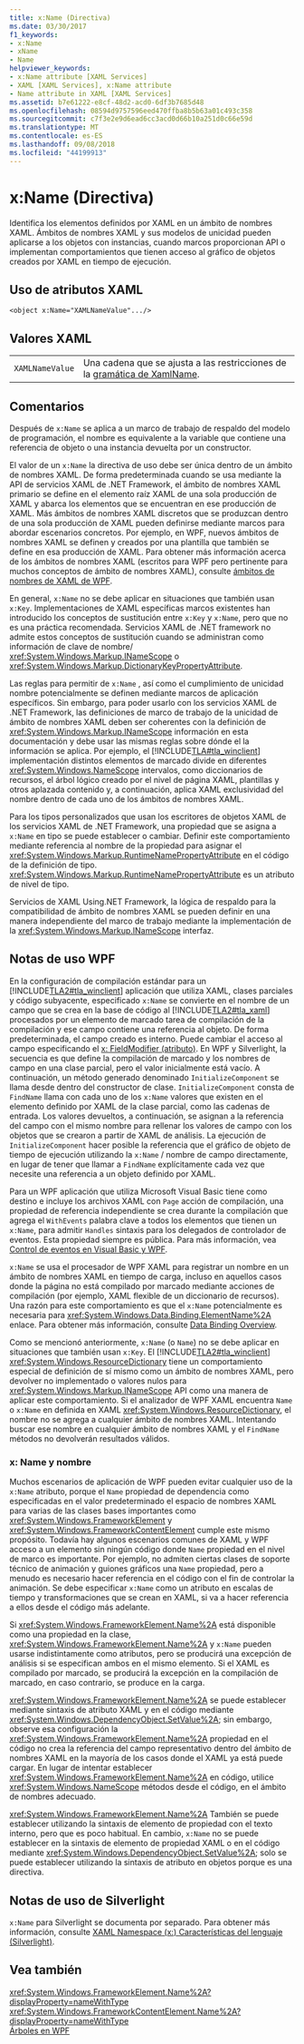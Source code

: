 ```yaml
---
title: x:Name (Directiva)
ms.date: 03/30/2017
f1_keywords:
- x:Name
- xName
- Name
helpviewer_keywords:
- x:Name attribute [XAML Services]
- XAML [XAML Services], x:Name attribute
- Name attribute in XAML [XAML Services]
ms.assetid: b7e61222-e8cf-48d2-acd0-6df3b7685d48
ms.openlocfilehash: 08594d9757596eed470ffba8b5b63a01c493c358
ms.sourcegitcommit: c7f3e2e9d6ead6cc3acd0d66b10a251d0c66e59d
ms.translationtype: MT
ms.contentlocale: es-ES
ms.lasthandoff: 09/08/2018
ms.locfileid: "44199913"
---
```

# <a name="xname-directive"></a>x:Name (Directiva)
Identifica los elementos definidos por XAML en un ámbito de nombres XAML. Ámbitos de nombres XAML y sus modelos de unicidad pueden aplicarse a los objetos con instancias, cuando marcos proporcionan API o implementan comportamientos que tienen acceso al gráfico de objetos creados por XAML en tiempo de ejecución.  
  
## <a name="xaml-attribute-usage"></a>Uso de atributos XAML  
  
```xaml  
<object x:Name="XAMLNameValue".../>  
```  
  
## <a name="xaml-values"></a>Valores XAML  
  
|||  
|-|-|  
|`XAMLNameValue`|Una cadena que se ajusta a las restricciones de la [gramática de XamlName](../../../docs/framework/xaml-services/xamlname-grammar.md).|  
  
## <a name="remarks"></a>Comentarios  
 Después de `x:Name` se aplica a un marco de trabajo de respaldo del modelo de programación, el nombre es equivalente a la variable que contiene una referencia de objeto o una instancia devuelta por un constructor.  
  
 El valor de un `x:Name` la directiva de uso debe ser única dentro de un ámbito de nombres XAML. De forma predeterminada cuando se usa mediante la API de servicios XAML de .NET Framework, el ámbito de nombres XAML primario se define en el elemento raíz XAML de una sola producción de XAML y abarca los elementos que se encuentran en ese producción de XAML. Más ámbitos de nombres XAML discretos que se produzcan dentro de una sola producción de XAML pueden definirse mediante marcos para abordar escenarios concretos. Por ejemplo, en WPF, nuevos ámbitos de nombres XAML se definen y creados por una plantilla que también se define en esa producción de XAML. Para obtener más información acerca de los ámbitos de nombres XAML (escritos para WPF pero pertinente para muchos conceptos de ámbito de nombres XAML), consulte [ámbitos de nombres de XAML de WPF](../../../docs/framework/wpf/advanced/wpf-xaml-namescopes.md).  
  
 En general, `x:Name` no se debe aplicar en situaciones que también usan `x:Key`. Implementaciones de XAML específicas marcos existentes han introducido los conceptos de sustitución entre `x:Key` y `x:Name`, pero que no es una práctica recomendada. Servicios XAML de .NET framework no admite estos conceptos de sustitución cuando se administran como información de clave de nombre/ <xref:System.Windows.Markup.INameScope> o <xref:System.Windows.Markup.DictionaryKeyPropertyAttribute>.  
  
 Las reglas para permitir de `x:Name` , así como el cumplimiento de unicidad nombre potencialmente se definen mediante marcos de aplicación específicos. Sin embargo, para poder usarlo con los servicios XAML de .NET Framework, las definiciones de marco de trabajo de la unicidad de ámbito de nombres XAML deben ser coherentes con la definición de <xref:System.Windows.Markup.INameScope> información en esta documentación y debe usar las mismas reglas sobre dónde el la información se aplica. Por ejemplo, el [!INCLUDE[TLA#tla_winclient](../../../includes/tlasharptla-winclient-md.md)] implementación distintos elementos de marcado divide en diferentes <xref:System.Windows.NameScope> intervalos, como diccionarios de recursos, el árbol lógico creado por el nivel de página XAML, plantillas y otros aplazada contenido y, a continuación, aplica XAML exclusividad del nombre dentro de cada uno de los ámbitos de nombres XAML.  
  
 Para los tipos personalizados que usan los escritores de objetos XAML de los servicios XAML de .NET Framework, una propiedad que se asigna a `x:Name` en tipo se puede establecer o cambiar. Definir este comportamiento mediante referencia al nombre de la propiedad para asignar el <xref:System.Windows.Markup.RuntimeNamePropertyAttribute> en el código de la definición de tipo.  <xref:System.Windows.Markup.RuntimeNamePropertyAttribute> es un atributo de nivel de tipo.  
  
 Servicios de XAML Using.NET Framework, la lógica de respaldo para la compatibilidad de ámbito de nombres XAML se pueden definir en una manera independiente del marco de trabajo mediante la implementación de la <xref:System.Windows.Markup.INameScope> interfaz.  
  
## <a name="wpf-usage-notes"></a>Notas de uso WPF  
 En la configuración de compilación estándar para un [!INCLUDE[TLA2#tla_winclient](../../../includes/tla2sharptla-winclient-md.md)] aplicación que utiliza XAML, clases parciales y código subyacente, especificado `x:Name` se convierte en el nombre de un campo que se crea en la base de código al [!INCLUDE[TLA2#tla_xaml](../../../includes/tla2sharptla-xaml-md.md)] procesados por un elemento de marcado tarea de compilación de la compilación y ese campo contiene una referencia al objeto. De forma predeterminada, el campo creado es interno. Puede cambiar el acceso al campo especificando el [x: FieldModifier (atributo)](../../../docs/framework/xaml-services/x-fieldmodifier-directive.md). En WPF y Silverlight, la secuencia es que define la compilación de marcado y los nombres de campo en una clase parcial, pero el valor inicialmente está vacío. A continuación, un método generado denominado `InitializeComponent` se llama desde dentro del constructor de clase. `InitializeComponent` consta de `FindName` llama con cada uno de los `x:Name` valores que existen en el elemento definido por XAML de la clase parcial, como las cadenas de entrada. Los valores devueltos, a continuación, se asignan a la referencia del campo con el mismo nombre para rellenar los valores de campo con los objetos que se crearon a partir de XAML de análisis. La ejecución de `InitializeComponent` hacer posible la referencia que el gráfico de objeto de tiempo de ejecución utilizando la `x:Name` / nombre de campo directamente, en lugar de tener que llamar a `FindName` explícitamente cada vez que necesite una referencia a un objeto definido por XAML.  
  
 Para un WPF aplicación que utiliza Microsoft Visual Basic tiene como destino e incluye los archivos XAML con `Page` acción de compilación, una propiedad de referencia independiente se crea durante la compilación que agrega el `WithEvents` palabra clave a todos los elementos que tienen un `x:Name`, para admitir `Handles` sintaxis para los delegados de controlador de eventos. Esta propiedad siempre es pública. Para más información, vea [Control de eventos en Visual Basic y WPF](../../../docs/framework/wpf/advanced/visual-basic-and-wpf-event-handling.md).  
  
 `x:Name` se usa el procesador de WPF XAML para registrar un nombre en un ámbito de nombres XAML en tiempo de carga, incluso en aquellos casos donde la página no está compilado por marcado mediante acciones de compilación (por ejemplo, XAML flexible de un diccionario de recursos). Una razón para este comportamiento es que el `x:Name` potencialmente es necesaria para <xref:System.Windows.Data.Binding.ElementName%2A> enlace. Para obtener más información, consulte [Data Binding Overview](../../../docs/framework/wpf/data/data-binding-overview.md).  
  
 Como se mencionó anteriormente, `x:Name` (o `Name`) no se debe aplicar en situaciones que también usan `x:Key`. El [!INCLUDE[TLA2#tla_winclient](../../../includes/tla2sharptla-winclient-md.md)] <xref:System.Windows.ResourceDictionary> tiene un comportamiento especial de definición de sí mismo como un ámbito de nombres XAML, pero devolver no implementado o valores nulos para <xref:System.Windows.Markup.INameScope> API como una manera de aplicar este comportamiento. Si el analizador de WPF XAML encuentra `Name` o `x:Name` en definida en XAML <xref:System.Windows.ResourceDictionary>, el nombre no se agrega a cualquier ámbito de nombres XAML. Intentando buscar ese nombre en cualquier ámbito de nombres XAML y el `FindName` métodos no devolverán resultados válidos.  
  
### <a name="xname-and-name"></a>x: Name y nombre  
 Muchos escenarios de aplicación de WPF pueden evitar cualquier uso de la `x:Name` atributo, porque el `Name` propiedad de dependencia como especificadas en el valor predeterminado el espacio de nombres XAML para varias de las clases bases importantes como <xref:System.Windows.FrameworkElement> y <xref:System.Windows.FrameworkContentElement> cumple este mismo propósito. Todavía hay algunos escenarios comunes de XAML y WPF acceso a un elemento sin ningún código donde `Name` propiedad en el nivel de marco es importante. Por ejemplo, no admiten ciertas clases de soporte técnico de animación y guiones gráficos una `Name` propiedad, pero a menudo es necesario hacer referencia en el código con el fin de controlar la animación. Se debe especificar `x:Name` como un atributo en escalas de tiempo y transformaciones que se crean en XAML, si va a hacer referencia a ellos desde el código más adelante.  
  
 Si <xref:System.Windows.FrameworkElement.Name%2A> está disponible como una propiedad en la clase, <xref:System.Windows.FrameworkElement.Name%2A> y `x:Name` pueden usarse indistintamente como atributos, pero se producirá una excepción de análisis si se especifican ambos en el mismo elemento. Si el XAML es compilado por marcado, se producirá la excepción en la compilación de marcado, en caso contrario, se produce en la carga.  
  
 <xref:System.Windows.FrameworkElement.Name%2A> se puede establecer mediante sintaxis de atributo XAML y en el código mediante <xref:System.Windows.DependencyObject.SetValue%2A>; sin embargo, observe esa configuración la <xref:System.Windows.FrameworkElement.Name%2A> propiedad en el código no crea la referencia del campo representativo dentro del ámbito de nombres XAML en la mayoría de los casos donde el XAML ya está puede cargar. En lugar de intentar establecer <xref:System.Windows.FrameworkElement.Name%2A> en código, utilice <xref:System.Windows.NameScope> métodos desde el código, en el ámbito de nombres adecuado.  
  
 <xref:System.Windows.FrameworkElement.Name%2A> También se puede establecer utilizando la sintaxis de elemento de propiedad con el texto interno, pero que es poco habitual. En cambio, `x:Name` no se puede establecer en la sintaxis de elemento de propiedad XAML o en el código mediante <xref:System.Windows.DependencyObject.SetValue%2A>; solo se puede establecer utilizando la sintaxis de atributo en objetos porque es una directiva.  
  
## <a name="silverlight-usage-notes"></a>Notas de uso de Silverlight  
 `x:Name` para Silverlight se documenta por separado. Para obtener más información, consulte [XAML Namespace (x:) Características del lenguaje (Silverlight)](https://go.microsoft.com/fwlink/?LinkId=199081).  
  
## <a name="see-also"></a>Vea también  
 <xref:System.Windows.FrameworkElement.Name%2A?displayProperty=nameWithType>  
 <xref:System.Windows.FrameworkContentElement.Name%2A?displayProperty=nameWithType>  
 [Árboles en WPF](../../../docs/framework/wpf/advanced/trees-in-wpf.md)
